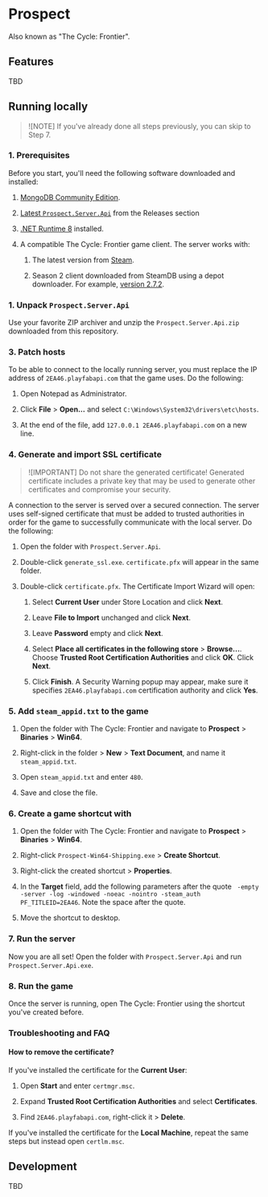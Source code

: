 # Prospect

Also known as "The Cycle: Frontier".

## Features

TBD

## Running locally

> ![NOTE]
> If you've already done all steps previously, you can skip to Step 7.

### 1. Prerequisites

Before you start, you'll need the following software downloaded and installed:

1. [MongoDB Community Edition](https://fastdl.mongodb.org/windows/mongodb-windows-x86_64-8.0.4-signed.msi).

1. [Latest `Prospect.Server.Api`](https://github.com/deiteris/Prospect/releases) from the Releases section

1. [.NET Runtime 8](https://dotnet.microsoft.com/en-us/download/dotnet/thank-you/runtime-8.0.12-windows-x64-installer) installed.

1. A compatible The Cycle: Frontier game client. The server works with:

   1. The latest version from [Steam](https://steamcommunity.com/app/868270).

   1. Season 2 client downloaded from SteamDB using a depot downloader. For example, [version 2.7.2](https://steamdb.info/depot/868271/history/?changeid=M:4623363103423775682).

### 1. Unpack `Prospect.Server.Api`

Use your favorite ZIP archiver and unzip the `Prospect.Server.Api.zip` downloaded from this repository.

### 3. Patch hosts

To be able to connect to the locally running server, you must replace the IP address of `2EA46.playfabapi.com` that the game uses. Do the following:

1. Open Notepad as Administrator.

1. Click **File** > **Open...** and select `C:\Windows\System32\drivers\etc\hosts`.

1. At the end of the file, add `127.0.0.1 2EA46.playfabapi.com` on a new line.

### 4. Generate and import SSL certificate

> ![IMPORTANT]
> Do not share the generated certificate! Generated certificate includes a private key that may be used to generate other certificates and compromise your security.

A connection to the server is served over a secured connection. The server uses self-signed certificate that must be added to trusted authorities in order for the game
to successfully communicate with the local server. Do the following:

1. Open the folder with `Prospect.Server.Api`.

1. Double-click `generate_ssl.exe`. `certificate.pfx` will appear in the same folder.

1. Double-click `certificate.pfx`. The Certificate Import Wizard will open:

    1. Select **Current User** under Store Location and click **Next**.

    1. Leave **File to Import** unchanged and click **Next**.

    1. Leave **Password** empty and click **Next**.

    1. Select **Place all certificates in the following store** > **Browse...**. Choose **Trusted Root Certification Authorities** and click **OK**. Click **Next**.

    1. Click **Finish**. A Security Warning popup may appear, make sure it specifies `2EA46.playfabapi.com` certification authority and click **Yes**.

### 5. Add `steam_appid.txt` to the game

1. Open the folder with The Cycle: Frontier and navigate to **Prospect** > **Binaries** > **Win64**.

1. Right-click in the folder > **New** > **Text Document**, and name it `steam_appid.txt`.

1. Open `steam_appid.txt` and enter `480`.

1. Save and close the file.

### 6. Create a game shortcut with

1. Open the folder with The Cycle: Frontier and navigate to **Prospect** > **Binaries** > **Win64**.

1. Right-click `Prospect-Win64-Shipping.exe` > **Create Shortcut**.

1. Right-click the created shortcut > **Properties**.

1. In the **Target** field, add the following parameters after the quote ` -empty -server -log -windowed -noeac -nointro -steam_auth PF_TITLEID=2EA46`. Note the space after the quote.

1. Move the shortcut to desktop.

### 7. Run the server

Now you are all set! Open the folder with `Prospect.Server.Api` and run `Prospect.Server.Api.exe`.

### 8. Run the game

Once the server is running, open The Cycle: Frontier using the shortcut you've created before.

### Troubleshooting and FAQ

#### How to remove the certificate?

If you've installed the certificate for the **Current User**:

1. Open **Start** and enter `certmgr.msc`.

1. Expand **Trusted Root Certification Authorities** and select **Certificates**.

1. Find `2EA46.playfabapi.com`, right-click it > **Delete**.

If you've installed the certificate for the **Local Machine**, repeat the same steps but instead open `certlm.msc`.

## Development

TBD